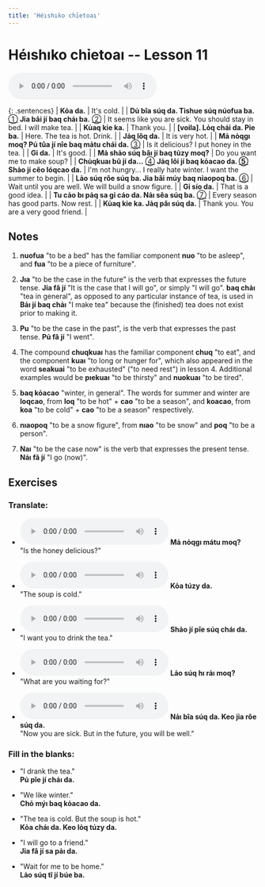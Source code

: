 ```yaml
---
title: 'Héıshıko chỉetoaı'
---
```

# **Héıshıko chỉetoaı** -- Lesson 11

<audio id="mainaudio" controls src="lesson.mp3"></audio>

{: .sentences}
| **Kỏa da.** | It's cold. |
| **Dủ bîa súq da. Tỉshue súq núofua ba.** [①](#fn-1) **Jỉa bâi jí baq chảı ba.** [②](#fn-2) | It seems like you are sick. You should stay in bed. I will make tea.  |
| **Kủaq kỉe ka.** | Thank you. |
| **[voila]. Lỏq chái da. Pỉe ba.** | Here. The tea is hot. Drink. |
| **Jảq lôq da.** | It is very hot. |
| **Mả nỏqgı moq? Pủ tûa jí nîe baq mảtu chái da.** [③](#fn-3) | Is it delicious? I put honey in the tea. |
| **Gỉ da.** | It's good. |
| **Mả shảo súq bâı jí baq tủzy moq?** | Do you want me to make soup? |
| **Chủqkuaı bũ jí da...** [④](#fn-4) **Jảq lôi jí baq kỏacao da. [⑤](#fn-5) Shảo jí cêo lóqcao da.**  | I'm not hungry... I really hate winter. I want the summer to begin. |
| **Lảo súq rôe súq ba. Jỉa bâi múy baq nỉaopoq ba.** [⑥](#fn-6) | Wait until you are well. We will build a snow figure. |
| **Gỉ sío da.** | That is a good idea. |
| **Tu cảo bı pảq sa gỉ cáo da. Nảı sêa súq ba.** [⑦](#fn-7) | Every season has good parts. Now rest. |
| **Kủaq kỉe ka. Jảq pâı súq da.** | Thank you. You are a very good friend. |

## Notes

1. <a name="fn-1" /> **nuofua** "to be a bed" has the familiar component **nuo** "to be asleep", and **fua** "to be a piece of furniture".

2. <a name="fn-2" /> **Jıa** "to be the case in the future" is the verb that expresses the future tense. **Jỉa fâ jí** "It is the case that I will go", or simply "I will go". **baq chảı** "tea in general", as opposed to any particular instance of tea, is used in **Bảı jí baq chảı** "I make tea" because the (finished) tea does not exist prior to making it.  

3. <a name="fn-3" /> **Pu** "to be the case in the past", is the verb that expresses the past tense. **Pủ fâ jí** "I went".

4. <a name="fn-4" /> The compound **chuqkuaı** has the familiar component **chuq** "to eat", and the component **kuaı** "to long or hunger for", which also appeared in the word **seakuai** "to be exhausted" ("to need rest") in lesson 4. Additional examples would be **pıekuaı** "to be thirsty" and **nuokuaı** "to be tired".

5. <a name="fn-5" /> **baq kỏacao** "winter, in general". The words for summer and winter are **loqcao**, from **loq** "to be hot" + **cao** "to be a season", and **koacao**, from **koa** "to be cold" + **cao** "to be a season" respectively.

6. <a name="fn-6" /> **nıaopoq** "to be a snow figure", from **nıao** "to be snow" and **poq** "to be a person".

7. <a name="fn-7" /> **Naı** "to be the case now" is the verb that expresses the present tense. **Nảı fâ jí** "I go (now)".

## Exercises

### Translate:

- <audio controls src="ex1.mp3"></audio>
  **Mả nỏqgı mátu moq?**  
  <span class="spoiler">"Is the honey delicious?"</span>
  
- <audio controls src="ex2.mp3"></audio>
  **Kỏa túzy da.**  
  <span class="spoiler">"The soup is cold."</span>
  
- <audio controls src="ex3.mp3"></audio>
  **Shảo jí pîe súq cháı da.**  
  <span class="spoiler">"I want you to drink the tea."</span>
  
- <audio controls src="ex4.mp3"></audio>
  **Lảo súq hı rảı moq?**  
  <span class="spoiler">"What are you waiting for?"</span>
  
- <audio controls src="ex5.mp3"></audio>
  **Nảı bîa súq da. Keo jỉa rôe súq da.**  
  <span class="spoiler">"Now you are sick. But in the future, you will be well."</span>

### Fill in the blanks:

- "I drank the tea."  
  **<span class="spoiler">Pủ</span> pîe jí <span class="spoiler">cháı</span> da.**
  
- "We like winter."  
  **Chỏ <span class="spoiler">mýı</span> baq <span class="spoiler">kỏacao</span> da.**
  
- "The tea is cold. But the soup is hot."  
  **<span class="spoiler">Kỏa</span> cháı da. Keo <span class="spoiler">lỏq</span> túzy da.**
  
- "I will go to a friend."  
  **<span class="spoiler">Jỉa</span> fâ jí sa <span class="spoiler">pảı</span> da.**
  
- "Wait for me to be home."  
  **<span class="spoiler">Lảo</span> súq <span class="spoiler">tî</span> jí búe <span class="spoiler">ba</span>.**
